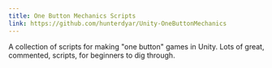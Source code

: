 ```yaml
---
title: One Button Mechanics Scripts
link: https://github.com/hunterdyar/Unity-OneButtonMechanics
---
```


A collection of scripts for making "one button" games in Unity.
Lots of great, commented, scripts, for beginners to dig through.

